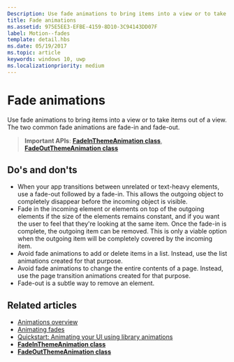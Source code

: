 ```yaml
---
Description: Use fade animations to bring items into a view or to take items out of a view. The two common fade animations are fade-in and fade-out.
title: Fade animations
ms.assetid: 975E5EE3-EFBE-4159-8D10-3C94143DD07F
label: Motion--fades
template: detail.hbs
ms.date: 05/19/2017
ms.topic: article
keywords: windows 10, uwp
ms.localizationpriority: medium
---
```

# Fade animations



Use fade animations to bring items into a view or to take items out of a view. The two common fade animations are fade-in and fade-out.

> **Important APIs**: [**FadeInThemeAnimation class**](https://docs.microsoft.com/uwp/api/Windows.UI.Xaml.Media.Animation.FadeInThemeAnimation), [**FadeOutThemeAnimation class**](https://docs.microsoft.com/uwp/api/Windows.UI.Xaml.Media.Animation.FadeOutThemeAnimation)


## Do's and don'ts


-   When your app transitions between unrelated or text-heavy elements, use a fade-out followed by a fade-in. This allows the outgoing object to completely disappear before the incoming object is visible.
-   Fade in the incoming element or elements on top of the outgoing elements if the size of the elements remains constant, and if you want the user to feel that they're looking at the same item. Once the fade-in is complete, the outgoing item can be removed. This is only a viable option when the outgoing item will be completely covered by the incoming item.
-   Avoid fade animations to add or delete items in a list. Instead, use the list animations created for that purpose.
-   Avoid fade animations to change the entire contents of a page. Instead, use the page transition animations created for that purpose.
-   Fade-out is a subtle way to remove an element.
## Related articles

* [Animations overview](https://docs.microsoft.com/windows/uwp/graphics/animations-overview)
* [Animating fades](https://docs.microsoft.com/previous-versions/windows/apps/jj649429(v=win.10))
* [Quickstart: Animating your UI using library animations](https://docs.microsoft.com/previous-versions/windows/apps/hh452703(v=win.10))
* [**FadeInThemeAnimation class**](https://docs.microsoft.com/uwp/api/Windows.UI.Xaml.Media.Animation.FadeInThemeAnimation)
* [**FadeOutThemeAnimation class**](https://docs.microsoft.com/uwp/api/Windows.UI.Xaml.Media.Animation.FadeOutThemeAnimation)

 

 




